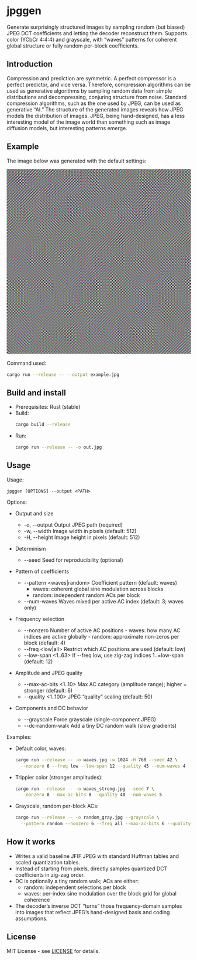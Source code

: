 # jpggen

Generate surprisingly structured images by sampling random (but biased) JPEG
DCT coefficients and letting the decoder reconstruct them. Supports color
(YCbCr 4:4:4) and grayscale, with “waves” patterns for coherent global
structure or fully random per-block coefficients.

## Introduction

Compression and prediction are symmetric. A perfect compressor is a perfect
predictor, and vice versa. Therefore, compression algorithms can be used as
generative algorithms by sampling random data from simple distributions and
decompressing, conjuring structure from noise. Standard compression algorithms,
such as the one used by JPEG, can be used as generative “AI.” The structure of
the generated images reveals how JPEG models the distribution of images. JPEG,
being hand-designed, has a less interesting model of the image world than
something such as image diffusion models, but interesting patterns emerge.

## Example

The image below was generated with the default settings:

![Example output](example.jpg)

Command used:
```bash
cargo run --release -- --output example.jpg
```

## Build and install

- Prerequisites: Rust (stable)
- Build:
  ```bash
  cargo build --release
  ```
- Run:
  ```bash
  cargo run --release -- -o out.jpg
  ```

## Usage

Usage:
```text
jpggen [OPTIONS] --output <PATH>
```

Options:
- Output and size
  - -o, --output <PATH>       Output JPEG path (required)
  - -w, --width <PX>          Image width in pixels (default: 512)
  - -H, --height <PX>         Image height in pixels (default: 512)

- Determinism
  - --seed <u64>              Seed for reproducibility (optional)

- Pattern of coefficients
  - --pattern <waves|random>  Coefficient pattern (default: waves)
    - waves: coherent global sine modulation across blocks
    - random: independent random ACs per block
  - --num-waves <N>           Waves mixed per active AC index (default: 3; waves only)

- Frequency selection
  - --nonzero <N>             Number of active AC positions
                              - waves: how many AC indices are active globally
                              - random: approximate non-zeros per block
                              (default: 4)
  - --freq <low|all>          Restrict which AC positions are used (default: low)
  - --low-span <1..63>        If --freq low, use zig-zag indices 1..=low-span (default: 12)

- Amplitude and JPEG quality
  - --max-ac-bits <1..10>     Max AC category (amplitude range); higher = stronger (default: 6)
  - --quality <1..100>        JPEG “quality” scaling (default: 50)

- Components and DC behavior
  - --grayscale               Force grayscale (single-component JPEG)
  - --dc-random-walk          Add a tiny DC random walk (slow gradients)

Examples:
- Default color, waves:
  ```bash
  cargo run --release -- -o waves.jpg -w 1024 -H 768 --seed 42 \
    --nonzero 6 --freq low --low-span 12 --quality 45 --num-waves 4
  ```
- Trippier color (stronger amplitudes):
  ```bash
  cargo run --release -- -o waves_strong.jpg --seed 7 \
    --nonzero 8 --max-ac-bits 8 --quality 40 --num-waves 5
  ```
- Grayscale, random per-block ACs:
  ```bash
  cargo run --release -- -o random_gray.jpg --grayscale \
    --pattern random --nonzero 6 --freq all --max-ac-bits 6 --quality 50
  ```

## How it works

- Writes a valid baseline JFIF JPEG with standard Huffman tables and scaled
  quantization tables.
- Instead of starting from pixels, directly samples quantized DCT coefficients
  in zig-zag order.
- DC is optionally a tiny random walk; ACs are either:
  - random: independent selections per block
  - waves: per-index sine modulation over the block grid for global coherence
- The decoder’s inverse DCT “turns” those frequency-domain samples into images
  that reflect JPEG’s hand-designed basis and coding assumptions.

## License

MIT License - see [LICENSE](LICENSE) for details.
